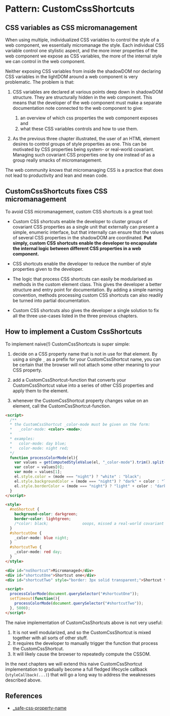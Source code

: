 # Pattern: CustomCssShortcuts

## CSS variables as CSS micromanagement

When using multiple, individualized CSS variables to control the style of a web component, 
we essentially micromanage the style. Each individual CSS variable control one stylistic aspect,
and the more inner properties of the web component we expose as CSS variables, 
the more of the internal style we can control in the web component.
 
Neither exposing CSS variables from inside the shadowDOM nor declaring CSS variables in the lightDOM
around a web component is very problematic. The problem is that:
 
1. CSS variables are declared at various points deep down in shadowDOM structure. 
   They are structurally hidden in the web component. 
   This means that the developer of the web component must make a separate documentation note
   connected to the web component to give:
   1. an overview of which css properties the web component exposes and 
   2. what these CSS variables controls and how to use them.

2. As the previous three chapter illustrated, the user of an HTML element desires to control groups
   of style properties as one. This can be motivated by CSS properties being system- or real-world
   covariant. Managing such covariant CSS properties one by one instead of as a group really smacks of
   micromanagement.

The web community *knows* that micromanaging CSS is a practice that does not lead to productivity 
and lean and mean code.

## CustomCssShortcuts fixes CSS micromanagement

To avoid CSS micromanagement, custom CSS shortcuts is a great tool:

 * Custom CSS shortcuts enable the developer to cluster groups of covariant CSS properties
   as a single unit that externally can present a simple, enumeric interface, but that
   internally can ensure that the values of several CSS properties in the shadowDOM are coordinated.
   **Put simply, custom CSS shortcuts enable the developer to encapsulate the internal logic between
   different CSS properties in a web component.**
   
 * CSS shortcuts enable the developer to reduce the number of style properties given to the developer.
   
 * The logic that process CSS shortcuts can easily be modularised as methods in the custom element class.
   This gives the developer a better structure and entry point for documentation. By adding a simple
   naming convention, methods processing custom CSS shortcuts can also readily be turned into
   partial documentation.  
   
 * Custom CSS shortcuts also gives the developer a single solution to fix all the three use-cases listed 
   in the three previous chapters.

## How to implement a Custom CssShortcuts

To implement naive(!) CustomCssShortcuts is super simple:

1. decide on a CSS property name that is not in use for that element.
   By using a single `_` as a prefix for your CustomCssShortcut name, 
   you can be certain that the browser will not attach some other meaning to your CSS property.

2. add a CustomCssShortcut-function that converts your CustomCssShortcut value into
   a series of other CSS properties and apply them to the element.

3. whenever the CustomCssShortcut property changes value on an element, 
   call the CustomCssShortcut-function.
 
```html
<script>
  /**
  * the CustomCssShortcut _color-mode must be given on the form:
  *   _color-mode: <color> <mode>;
  * 
  * examples:
  *   color-mode: day blue;
  *   color-mode: night red;
  */
  function processColorMode(el){
    var values = getComputedStyleValue(el, "_color-mode").trim().split(/\s+/);
    var color = values[0];
    var mode = values[1];
    el.style.color = (mode === "night") ? "white" : "black";
    el.style.backgroundColor = (mode === "night") ? "dark" + color : "light" + color;
    el.style.borderColor = (mode === "night") ? "light" + color : "dark" + color;
  }
</script>

<style>
  #noShortcut {
    background-color: darkgreen;
    border-color: lightgreen;
    /*color: black;               ooops, missed a real-world covariant attribute*/
  }
  #shortcutOne {
    _color-mode: blue night;
  }
  #shortcutTwo {
    _color-mode: red day;
  }
</style>

<div id="noShortcut">Micromanaged</div>
<div id="shortcutOne">Shortcut one</div>
<div id="shortcutTwo" style="border: 3px solid transparent;">Shortcut two</div>

<script>
  processColorMode(document.querySelector("#shortcutOne"));
  setTimeout(function(){  
    processColorMode(document.querySelector("#shortcutTwo"));
  }, 5000);
</script>
```

The naive implementation of CustomCssShortcuts above is not very useful:
1. It is not well modularized, and so the CustomCssShortcut is mixed together with all sorts of other
   stuff.
2. It requires the developer to manually trigger the function that process the CustomCssShortcut.
3. It will likely cause the browser to repeatedly compute the CSSOM.

In the next chapters we will extend this naive CustomCssShortcut implementation to gradually
become a full fledged lifecycle callback (`styleCallback(...)`) that will go a long way to address
the weaknesses described above.

## References

 * [_safe-css-property-name](https://www.w3.org/TR/CSS2/syndata.html#vendor-keywords)